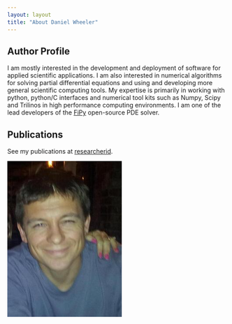 ```yaml
---
layout: layout
title: "About Daniel Wheeler"
---
```


## Author Profile

I am mostly interested in the development and deployment of software
for applied scientific applications. I am also interested in numerical
algorithms for solving partial differential equations and using and
developing more general scientific computing tools. My expertise is
primarily in working with python, python/C interfaces and numerical
tool kits such as Numpy, Scipy and Trilinos in high performance
computing environments. I am one of the lead developers of the
[FiPy](http://www.ctcms.nist.gov/fipy) open-source PDE solver.

## Publications

See my publications at
[researcherid](http://www.researcherid.com/rid/C-8994-2009).

![Daniel Wheeler](/avatar.jpg "Daniel Wheeler")
